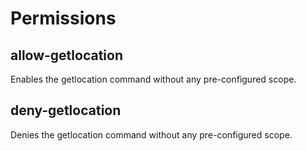 # Permissions

## allow-getlocation

Enables the getlocation command without any pre-configured scope.

## deny-getlocation

Denies the getlocation command without any pre-configured scope.

